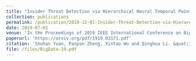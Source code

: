 ```yaml
---
title: "Insider Threat Detection via Hierarchical Neural Temporal Point Processes"
collection: publications
permalink: /publication/2019-12-01-Insider-Threat-Detection-via-Hierarchical-Neural-Temporal-Point-Processes/
date: 2019-07-01
venue: 'In the Proceedings of 2019 IEEE International Conference on Big Data (BigData)'
paperurl: 'https://arxiv.org/pdf/1910.03171.pdf'
citation: 'Shuhan Yuan, Panpan Zheng, Xintao Wu and Qinghua Li. &quot;Insider Threat Detection via Hierarchical Neural Temporal Point Processes.&quot; In the Proceedings of 2019 IEEE International Conference on Big Data (BigData), 2019.'
file: /files/BigData-19.pdf
---
```


